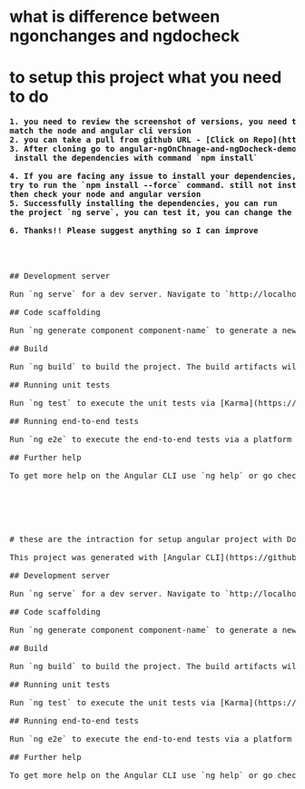 
# what is difference between ngonchanges and ngdocheck
# to setup this project what you need to do

<pre>
<strong>1. you need to review the screenshot of versions, you need to 
match the node and angular cli version</strong>
<strong>2. you can take a pull from github URL - [Click on Repo](https://github.com/rohitash-eng/angular-ngOnChnage-and-ngDocheck-demo)</strong>
<strong>3. After cloning go to angular-ngOnChnage-and-ngDocheck-demo folder and
 install the dependencies with command `npm install`</strong>

<strong>4. If you are facing any issue to install your dependencies, 
try to run the `npm install --force` command. still not installed 
then check your node and angular version</strong>
<strong>5. Successfully installing the dependencies, you can run 
the project `ng serve`, you can test it, you can change the code as you want</strong>

<strong>6. Thanks!! Please suggest anything so I can improve</strong>




## Development server

Run `ng serve` for a dev server. Navigate to `http://localhost:4200/`. The application will automatically reload if you change any of the source files.

## Code scaffolding

Run `ng generate component component-name` to generate a new component. You can also use `ng generate directive|pipe|service|class|guard|interface|enum|module`.

## Build

Run `ng build` to build the project. The build artifacts will be stored in the `dist/` directory.

## Running unit tests

Run `ng test` to execute the unit tests via [Karma](https://karma-runner.github.io).

## Running end-to-end tests

Run `ng e2e` to execute the end-to-end tests via a platform of your choice. To use this command, you need to first add a package that implements end-to-end testing capabilities.

## Further help

To get more help on the Angular CLI use `ng help` or go check out the [Angular CLI Overview and Command Reference](https://angular.io/cli) page.






# these are the intraction for setup angular project with Docker

This project was generated with [Angular CLI](https://github.com/angular/angular-cli) version 15.0.2.

## Development server

Run `ng serve` for a dev server. Navigate to `http://localhost:4200/`. The application will automatically reload if you change any of the source files.

## Code scaffolding

Run `ng generate component component-name` to generate a new component. You can also use `ng generate directive|pipe|service|class|guard|interface|enum|module`.

## Build

Run `ng build` to build the project. The build artifacts will be stored in the `dist/` directory.

## Running unit tests

Run `ng test` to execute the unit tests via [Karma](https://karma-runner.github.io).

## Running end-to-end tests

Run `ng e2e` to execute the end-to-end tests via a platform of your choice. To use this command, you need to first add a package that implements end-to-end testing capabilities.

## Further help

To get more help on the Angular CLI use `ng help` or go check out the [Angular CLI Overview and Command Reference](https://angular.io/cli) page.
